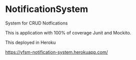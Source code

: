 # NotificationSystem
System for CRUD Notfications 

This is application with 100% of coverage Junit and Mockito.


This deployed in Heroku

https://yfsm-notification-system.herokuapp.com/
